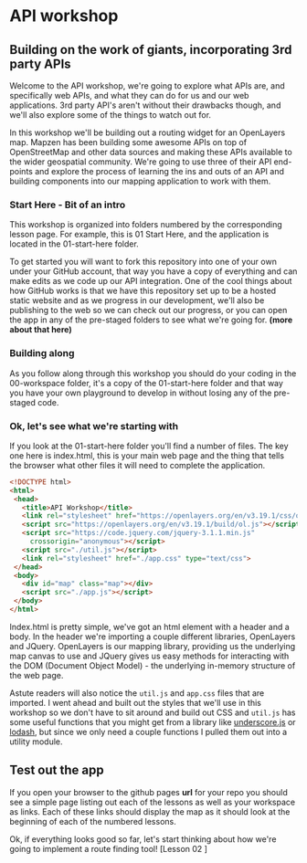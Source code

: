 # API workshop
## Building on the work of giants, incorporating 3rd party APIs

Welcome to the API workshop, we're going to explore what APIs are, and specifically web APIs, and what they can do for us and our web applications.  3rd party API's aren't without their drawbacks though, and we'll also explore some of the things to watch out for.

In this workshop we'll be building out a routing widget for an OpenLayers map.  Mapzen has been building some awesome APIs on top of OpenStreetMap and other data sources and making these APIs available to the wider geospatial community.  We're going to use three of their API end-points and explore the process of learning the ins and outs of an API and building components into our mapping application to work with them.

### Start Here - Bit of an intro

This workshop is organized into folders numbered by the corresponding lesson page.  For example, this is 01 Start Here, and the application is located in the 01-start-here folder.  

To get started you will want to fork this repository into one of your own under your GitHub account, that way you have a copy of everything and can make edits as we code up our API integration.  One of the cool things about how GitHub works is that we have this repository set up to be a hosted static website and as we progress in our development, we'll also be publishing to the web so we can check out our progress, or you can open the app in any of the pre-staged folders to see what we're going for.
 __(more about that here)__

 ### Building along

 As you follow along through this workshop you should do your coding in the 00-workspace folder, it's a copy of the 01-start-here folder and that way you have your own playground to develop in without losing any of the pre-staged code.

 ### Ok, let's see what we're starting with

 If you look at the 01-start-here folder you'll find a number of files.  The key one here is index.html, this is your main web page and the thing that tells the browser what other files it will need to complete the application.

 ``` html
 <!DOCTYPE html>
<html>
  <head>
    <title>API Workshop</title>
    <link rel="stylesheet" href="https://openlayers.org/en/v3.19.1/css/ol.css" type="text/css">
    <script src="https://openlayers.org/en/v3.19.1/build/ol.js"></script>
    <script src="https://code.jquery.com/jquery-3.1.1.min.js"
      crossorigin="anonymous"></script>
    <script src="./util.js"></script>
    <link rel="stylesheet" href="./app.css" type="text/css">
  </head>
  <body>
    <div id="map" class="map"></div>
  	<script src="./app.js"></script>
  </body>
</html>
 ```

 Index.html is pretty simple, we've got an html element with a header and a body.  In the header we're importing a couple different libraries, OpenLayers and JQuery.  OpenLayers is our mapping library, providing us the underlying map canvas to use and JQuery gives us easy methods for interacting with the DOM (Document Object Model) - the underlying in-memory structure of the web page.

 Astute readers will also notice the `util.js` and `app.css` files that are imported.  I went ahead and built out the styles that we'll use in this workshop so we don't have to sit around and build out CSS and `util.js` has some useful functions that you might get from a library like [underscore.js]() or [lodash](), but since we only need a couple functions I pulled them out into a utility module.

 ## Test out the app

 If you open your browser to the github pages __url__ for your repo you should see a simple page listing out each of the lessons as well as your workspace as links.  Each of these links should display the map as it should look at the beginning of each of the numbered lessons.

 Ok, if everything looks good so far, let's start thinking about how we're going to implement a route finding tool! [Lesson 02 ]

